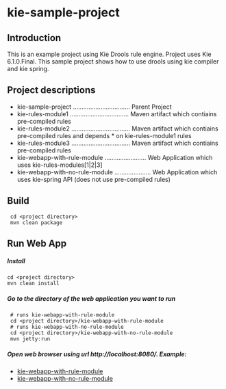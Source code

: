 # kie-sample-project

## Introduction
This is an example project using Kie Drools rule engine. Project uses Kie 6.1.0.Final.
This sample project shows how to use drools using kie compiler and kie spring.

## Project descriptions
* kie-sample-project ................................. Parent Project
* kie-rules-module1 .................................. Maven artifact which contiains pre-compiled rules
* kie-rules-module2 .................................. Maven artifact which contiains pre-compiled rules and depends * on kie-rules-module1 rules
* kie-rules-module3 .................................. Maven artifact which contiains pre-compiled rules
* kie-webapp-with-rule-module ........................ Web Application which uses kie-rules-modules[1|2|3]
* kie-webapp-with-no-rule-module ..................... Web Application which uses kie-spring API (does not use pre-compiled rules)

## Build

```
 cd <project directory> 
 mvn clean package
```

## Run Web App

##### Install
  ```
  cd <project directory>
  mvn clean install
  ```
##### Go to the directory of the web application you want to run
  ```
   # runs kie-webapp-with-rule-module   
   cd <project directory>/kie-webapp-with-rule-module
   # runs kie-webapp-with-no-rule-module
   cd <project directory>/kie-webapp-with-no-rule-module
   mvn jetty:run
  ```
##### Open web browser using url http://localhost:8080/<web app artifact name>. Example:
   * [kie-webapp-with-rule-module](http://localhost:8080/kie-webapp-with-rule-module)
   * [kie-webapp-with-no-rule-module](http://localhost:8080/kie-webapp-with-no-rule-module)
    
  
 
